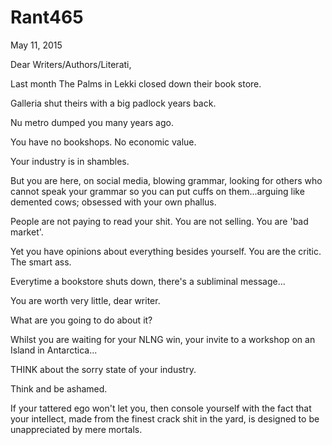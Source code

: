 # Rant465


May 11, 2015

Dear Writers/Authors/Literati,

Last month The Palms in Lekki closed down their book store.

Galleria shut theirs with a big padlock years back.

Nu metro dumped you many years ago.

You have no bookshops. No economic value.

Your industry is in shambles. 

But you are here, on social media, blowing grammar, looking for others who cannot speak your grammar so you can put cuffs on them...arguing like demented cows; obsessed with your own phallus.

People are not paying to read your shit. You are not selling. You are 'bad market'. 

Yet you have opinions about everything besides yourself. You are the critic. The smart ass.

Everytime a bookstore shuts down, there's a subliminal message...

You are worth very little, dear writer.

What are you going to do about it? 

Whilst you are waiting for your NLNG win, your invite to a workshop on an Island in Antarctica...

THINK about the sorry state of your industry.

Think and be ashamed.

If your tattered ego won't let you, then console yourself with the fact that your intellect, made from the finest crack shit in the yard, is designed to be unappreciated by mere mortals.
